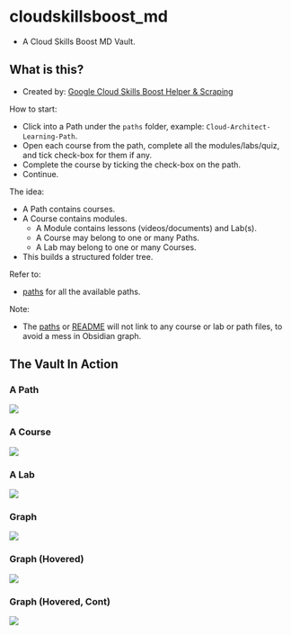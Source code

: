 # cloudskillsboost_md

- A Cloud Skills Boost MD Vault.
## What is this?

- Created by: [Google Cloud Skills Boost Helper & Scraping](https://github.com/samdx/cloudskillsboost-helper)

How to start:

- Click into a Path under the `paths` folder, example: `Cloud-Architect-Learning-Path`.
- Open each course from the path, complete all the modules/labs/quiz, and tick check-box for them if any.
- Complete the course by ticking the check-box on the path.
- Continue.

The idea:

- A Path contains courses.
- A Course contains modules.
    - A Module contains lessons (videos/documents) and Lab(s).
    - A Course may belong to one or many Paths.
    - A Lab may belong to one or many Courses.
- This builds a structured folder tree.

Refer to:

- [paths](paths.md) for all the available paths.

Note:

- The [paths](paths.md) or [README](README.md) will not link to any course or lab or path files, to avoid a mess in Obsidian graph.

## The Vault In Action

### A Path

![](assets/2025-04-03_09-46-08.png)

### A Course

![](assets/2025-04-03_09-46-29.png)

### A Lab

![](assets/2025-04-03_09-46-44.png)

### Graph

![](assets/2025-04-03_09-47-10.png)

### Graph (Hovered)

![](assets/2025-04-03_09-47-13.png)

### Graph (Hovered, Cont)

![](assets/2025-04-03_09-47-18.png)
